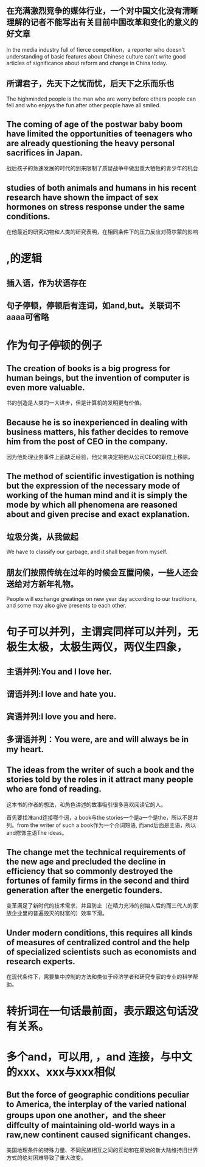 ## 在充满激烈竞争的媒体行业，一个对中国文化没有清晰理解的记者不能写出有关目前中国改革和变化的意义的好文章

In the media industry full of fierce competition，a reporter who doesn't understanding of  basic features about Chinese culture can't write good articles of significance about reform and change in China today. 

## 所谓君子，先天下之忧而忧，后天下之乐而乐也

The highminded people is the man who are worry before others people can fell and who enjoys the fun after other people have all smiled.

## The coming of age of the postwar baby boom have limited the opportunities of teenagers who are already questioning the heavy personal sacrifices in Japan.

战后孩子的急速发展的时代的到来限制了质疑战争中做出重大牺牲的青少年的机会

## studies of both animals and humans in his recent research have shown the impact of sex hormones on stress response under the same conditions.

在他最近的研究动物和人类的研究表明，在相同条件下的压力反应对荷尔蒙的影响

# ,的逻辑
## 插入语，作为状语存在
## 句子停顿，停顿后有连词，如and,but。关联词不aaaa可省略

# 作为句子停顿的例子
## The creation of books is a big progress for human beings, but the invention of computer is even more valuable.

书的创造是人类的一大进步，但是计算机的发明更有价值。

## Because he is so inexperienced in dealing with business matters, his father decides to remove him from the post of CEO in the company.

因为他处理业务事件上面缺乏经验，他父亲决定把他从公司CEO的职位上移除。

## The method of scientific investigation is nothing but the expression of the necessary mode of working of the human mind and it is simply the mode by which all phenomena are reasoned about and given precise and exact explanation.

## 垃圾分类，从我做起
We have to classify our garbage, and it shall began from myself.

## 朋友们按照传统在过年的时候会互置问候，一些人还会送给对方新年礼物。 

People will exchange greatings on new year day according to our traditions, and some may also give presents to each other.

# 句子可以并列，主谓宾同样可以并列，无极生太极，太极生两仪，两仪生四象，
## 主语并列:You and I love her.
## 谓语并列:I love and hate you.
## 宾语并列:I love you and here. 

## 多谓语并列：You were, are and will always be in my heart.

## The ideas from the writer of such a book and the stories told by the roles in it attract many people who are fond of reading.

这本书的作者的想法，和角色讲述的故事吸引很多喜欢阅读它的人。

首先要找准and连接哪个词，a book与the stories一个是a一个是the，所以不是并列。from the writer of such a book作为一个介词短语, 而and后面是主语，所以and修饰主语The ideas。

## The change met the technical requirements of the new age and precluded the decline in efficiency that so commonly destroyed the fortunes of family firms in the second and third generation after the energetic founders.

变革满足了新时代的技术需求，并且防止（在精力充沛的创始人后的而三代人的家族企业里的普遍毁灭的财富的）效率下滑。

## Under modern conditions, this requires all kinds of measures of centralized control and the help of specialized scientists such as economists and research experts.

在现代条件下，需要集中控制的方法和类似于经济学者和研究专家的专业的科学帮助。


# 转折词在一句话最前面，表示跟这句话没有关系。
# 多个and，可以用, ，and 连接，与中文的xxx、xxx与xxx相似

## But the force of geographic conditions peculiar to America, the interplay of the varied national groups upon one another，and the sheer diffculty of maintaining old-world ways in a raw,new continent caused significant changes.

美国地理条件的特殊力量、不同民族相互之间的互动和在原始的新大陆维持旧世界方式的绝对困难导致了重大改变。


